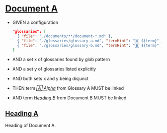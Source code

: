 # [Document A](#document-a)

*   GIVEN a configuration

    ```json
    "glossaries": [
      { "file": "./documents/**/document-*.md" },
      { "file": "./glossaries/glossary-a.md", "termHint": "🄰 ${term}" },
      { "file": "./glossaries/glossary-b.md", "termHint": "🄱 ${term}" }
    ]
    ```

*   AND a set x of glossaries found by glob pattern

*   AND a set y of glossaries listed explicitly

*   AND both sets x and y being disjunct

*   THEN term *[🄰 Alpha][1]* from Glossary A MUST be linked

*   AND term *[Heading B][2]* from Document B MUST be linked

## [Heading A](#heading-a)

Heading of Document A.

[1]: ../glossaries/glossary-a.md#alpha "Term in Glossary A."

[2]: ./document-b.md#heading-b "Heading of Document B."
